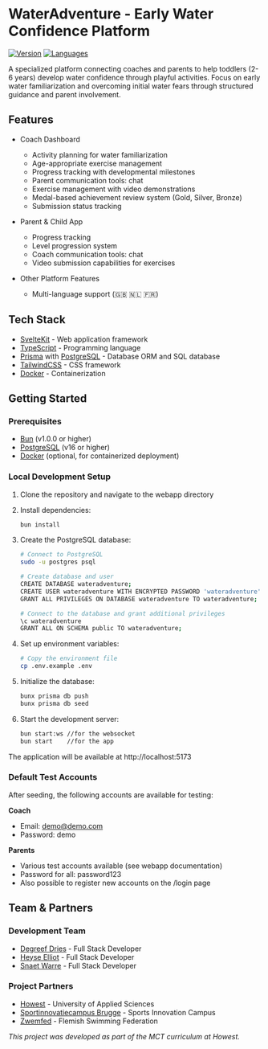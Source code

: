 # WaterAdventure - Early Water Confidence Platform

[![Version](https://img.shields.io/badge/version-1.0.1-blue)](CHANGELOG.md)
[![Languages](https://img.shields.io/badge/Languages-EN%20NL%20FR-blue)](README.md)

A specialized platform connecting coaches and parents to help toddlers (2-6 years) develop water confidence through playful activities. Focus on early water familiarization and overcoming initial water fears through structured guidance and parent involvement.

## Features

- Coach Dashboard
  - Activity planning for water familiarization
  - Age-appropriate exercise management
  - Progress tracking with developmental milestones
  - Parent communication tools: chat
  - Exercise management with video demonstrations
  - Medal-based achievement review system (Gold, Silver, Bronze)
  - Submission status tracking

- Parent & Child App
  - Progress tracking
  - Level progression system
  - Coach communication tools: chat
  - Video submission capabilities for exercises

- Other Platform Features
  - Multi-language support (🇬🇧 🇳🇱 🇫🇷)

## Tech Stack

- [SvelteKit](https://kit.svelte.dev/) - Web application framework
- [TypeScript](https://www.typescriptlang.org/) - Programming language
- [Prisma](https://www.prisma.io/) with [PostgreSQL](https://www.postgresql.org/) - Database ORM and SQL database
- [TailwindCSS](https://tailwindcss.com/) - CSS framework
- [Docker](https://www.docker.com/) - Containerization

## Getting Started

### Prerequisites

- [Bun](https://bun.sh) (v1.0.0 or higher)
- [PostgreSQL](https://www.postgresql.org/) (v16 or higher)
- [Docker](https://www.docker.com/) (optional, for containerized deployment)

### Local Development Setup

1. Clone the repository and navigate to the webapp directory
2. Install dependencies:
   ```bash
   bun install
   ```

3. Create the PostgreSQL database:
   ```bash
   # Connect to PostgreSQL
   sudo -u postgres psql

   # Create database and user
   CREATE DATABASE wateradventure;
   CREATE USER wateradventure WITH ENCRYPTED PASSWORD 'wateradventure';
   GRANT ALL PRIVILEGES ON DATABASE wateradventure TO wateradventure;

   # Connect to the database and grant additional privileges
   \c wateradventure
   GRANT ALL ON SCHEMA public TO wateradventure;
   ```

4. Set up environment variables:
   ```bash
   # Copy the environment file
   cp .env.example .env
   ```

5. Initialize the database:
   ```bash
   bunx prisma db push
   bunx prisma db seed
   ```

6. Start the development server:
   ```bash
   bun start:ws //for the websocket
   bun start    //for the app
   ```

The application will be available at http://localhost:5173

### Default Test Accounts

After seeding, the following accounts are available for testing:

**Coach**
- Email: demo@demo.com
- Password: demo

**Parents**
- Various test accounts available (see webapp documentation)
- Password for all: password123
- Also possible to register new accounts on the /login page

## Team & Partners

### Development Team

- [Degreef Dries](https://github.com/DriesDegreef) - Full Stack Developer
- [Heyse Elliot](https://github.com/ElliotHeyse) - Full Stack Developer
- [Snaet Warre](https://github.com/SnaetWarre) - Full Stack Developer

### Project Partners

- [Howest](https://www.howest.be/) - University of Applied Sciences
- [Sportinnovatiecampus Brugge](https://www.sportinnovatiecampus.be/) - Sports Innovation Campus
- [Zwemfed](https://www.zwemfed.be/) - Flemish Swimming Federation

_This project was developed as part of the MCT curriculum at Howest._
